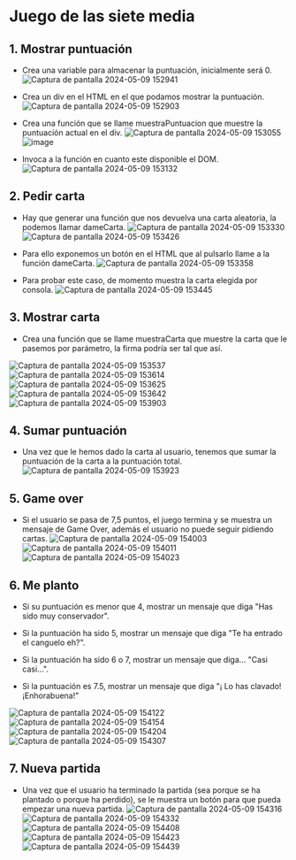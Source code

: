 # Juego de las siete media

## 1. Mostrar puntuación

- Crea una variable para almacenar la puntuación, inicialmente será 0.
![Captura de pantalla 2024-05-09 152941](https://github.com/CarlosPC7/LaboratorioCondicionales/assets/156413536/4267488d-a210-424c-a1da-a6885ed6c143)

- Crea un div en el HTML en el que podamos mostrar la puntuación.
![Captura de pantalla 2024-05-09 152903](https://github.com/CarlosPC7/LaboratorioCondicionales/assets/156413536/27838467-ea73-41a0-a5dc-545a5e6293a7)

- Crea una función que se llame muestraPuntuacion que muestre la puntuación actual en el div.
![Captura de pantalla 2024-05-09 153055](https://github.com/CarlosPC7/LaboratorioCondicionales/assets/156413536/0b26c4a9-965b-48ce-afe4-7618f5483f0d)
![image](https://github.com/CarlosPC7/LaboratorioCondicionales/assets/156413536/182d532e-0511-47cc-82e7-81f8648394b4)

- Invoca a la función en cuanto este disponible el DOM.
![Captura de pantalla 2024-05-09 153132](https://github.com/CarlosPC7/LaboratorioCondicionales/assets/156413536/076e5f17-3caf-4b2b-b2ad-665b44fb716a)


## 2. Pedir carta

- Hay que generar una función que nos devuelva una carta aleatoria, la podemos llamar dameCarta.
![Captura de pantalla 2024-05-09 153330](https://github.com/CarlosPC7/LaboratorioCondicionales/assets/156413536/e9b44ef2-b2dd-47fb-9374-81377fa719dc)
![Captura de pantalla 2024-05-09 153426](https://github.com/CarlosPC7/LaboratorioCondicionales/assets/156413536/f644eece-b4bd-46e5-a825-7826865dc411)


- Para ello exponemos un botón en el HTML que al pulsarlo llame a la función dameCarta.
![Captura de pantalla 2024-05-09 153358](https://github.com/CarlosPC7/LaboratorioCondicionales/assets/156413536/00c9836b-658d-4e95-b416-fdc7b8e4f3e6)

- Para probar este caso, de momento muestra la carta elegida por consola.
![Captura de pantalla 2024-05-09 153445](https://github.com/CarlosPC7/LaboratorioCondicionales/assets/156413536/c286728a-4aba-4514-b73a-0331b4e0e1e0)


## 3. Mostrar carta

- Crea una función que se llame muestraCarta que muestre la carta que le pasemos por parámetro, la firma podría ser tal que así.

![Captura de pantalla 2024-05-09 153537](https://github.com/CarlosPC7/LaboratorioCondicionales/assets/156413536/aeb156fe-8748-48c1-8ba7-f800af301ff5)
![Captura de pantalla 2024-05-09 153614](https://github.com/CarlosPC7/LaboratorioCondicionales/assets/156413536/accca39f-8bf8-4a6c-a8e6-f30aa16af429)
![Captura de pantalla 2024-05-09 153625](https://github.com/CarlosPC7/LaboratorioCondicionales/assets/156413536/97c11016-73df-46b1-839a-dea3286cb020)
![Captura de pantalla 2024-05-09 153642](https://github.com/CarlosPC7/LaboratorioCondicionales/assets/156413536/8c4d049a-b391-450d-8b50-3a3431e2513b)
![Captura de pantalla 2024-05-09 153903](https://github.com/CarlosPC7/LaboratorioCondicionales/assets/156413536/d6de166d-1436-4d6a-ada1-29a9d39e3d36)


## 4. Sumar puntuación

- Una vez que le hemos dado la carta al usuario, tenemos que sumar la puntuación de la carta a la puntuación total.
![Captura de pantalla 2024-05-09 153923](https://github.com/CarlosPC7/LaboratorioCondicionales/assets/156413536/5327ce36-8dbc-4e65-b346-03c544b7edb7)


## 5. Game over

- Si el usuario se pasa de 7,5 puntos, el juego termina y se muestra un mensaje de Game Over, además el usuario no puede seguir pidiendo cartas.
![Captura de pantalla 2024-05-09 154003](https://github.com/CarlosPC7/LaboratorioCondicionales/assets/156413536/9bfe6f76-5de1-436a-a5af-7dfa3b03423c)
![Captura de pantalla 2024-05-09 154011](https://github.com/CarlosPC7/LaboratorioCondicionales/assets/156413536/27acd5f6-26d8-44df-bad2-d1ae236c799a)
![Captura de pantalla 2024-05-09 154023](https://github.com/CarlosPC7/LaboratorioCondicionales/assets/156413536/0e9b06ff-382b-4032-b2bf-00f980cf64dd)



## 6. Me planto

- Si su puntuación es menor que 4, mostrar un mensaje que diga "Has sido muy conservador".

- Si la puntuación ha sido 5, mostrar un mensaje que diga "Te ha entrado el canguelo eh?".

- Si la puntuación ha sido 6 o 7, mostrar un mensaje que diga... "Casi casi...".

- Si la puntuación es 7.5, mostrar un mensaje que diga "¡ Lo has clavado! ¡Enhorabuena!"

![Captura de pantalla 2024-05-09 154122](https://github.com/CarlosPC7/LaboratorioCondicionales/assets/156413536/19138f1c-f53d-4079-90bc-d641c6cd6a7a)
![Captura de pantalla 2024-05-09 154154](https://github.com/CarlosPC7/LaboratorioCondicionales/assets/156413536/4278d426-2bf0-4758-93d3-5686cd041641)
![Captura de pantalla 2024-05-09 154204](https://github.com/CarlosPC7/LaboratorioCondicionales/assets/156413536/3885bed0-b2a2-48c1-9620-df012a99f6dd)
![Captura de pantalla 2024-05-09 154307](https://github.com/CarlosPC7/LaboratorioCondicionales/assets/156413536/d43a3801-6206-41f9-88a2-639b26d2f76b)


## 7. Nueva partida

- Una vez que el usuario ha terminado la partida (sea porque se ha plantado o porque ha perdido), se le muestra un botón para que pueda empezar una nueva partida.
![Captura de pantalla 2024-05-09 154316](https://github.com/CarlosPC7/LaboratorioCondicionales/assets/156413536/867764fa-20be-4aa0-8df4-2331394149b5)
![Captura de pantalla 2024-05-09 154332](https://github.com/CarlosPC7/LaboratorioCondicionales/assets/156413536/14187c95-faec-4587-8c12-ee2788568b4b)
![Captura de pantalla 2024-05-09 154408](https://github.com/CarlosPC7/LaboratorioCondicionales/assets/156413536/c475e4f2-37e9-4e75-93f5-ac3b5d98631d)
![Captura de pantalla 2024-05-09 154423](https://github.com/CarlosPC7/LaboratorioCondicionales/assets/156413536/8c31e156-7ef6-49b9-b037-ed3d90f31164)
![Captura de pantalla 2024-05-09 154439](https://github.com/CarlosPC7/LaboratorioCondicionales/assets/156413536/139101e4-7a25-42a0-8a9a-259550c20738)






